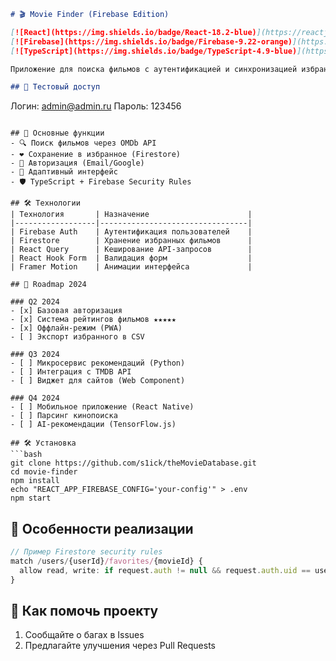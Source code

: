 ```markdown
# 🎬 Movie Finder (Firebase Edition)

[![React](https://img.shields.io/badge/React-18.2-blue)](https://reactjs.org/)
[![Firebase](https://img.shields.io/badge/Firebase-9.22-orange)](https://firebase.google.com/)
[![TypeScript](https://img.shields.io/badge/TypeScript-4.9-blue)](https://www.typescriptlang.org/)

Приложение для поиска фильмов с аутентификацией и синхронизацией избранного через Firebase.

## 🔐 Тестовый доступ
```
Логин: admin@admin.ru
Пароль: 123456
```

## 🚀 Основные функции
- 🔍 Поиск фильмов через OMDb API
- ❤️ Сохранение в избранное (Firestore)
- 👤 Авторизация (Email/Google)
- 📱 Адаптивный интерфейс
- 🛡 TypeScript + Firebase Security Rules

## 🛠 Технологии
| Технология       | Назначение                      |
|------------------|---------------------------------|
| Firebase Auth    | Аутентификация пользователей    |
| Firestore        | Хранение избранных фильмов      |
| React Query      | Кеширование API-запросов        |
| React Hook Form  | Валидация форм                  |
| Framer Motion    | Анимации интерфейса             |

## 🚧 Roadmap 2024

### Q2 2024
- [x] Базовая авторизация
- [x] Система рейтингов фильмов ★★★★★
- [x] Оффлайн-режим (PWA)
- [ ] Экспорт избранного в CSV

### Q3 2024
- [ ] Микросервис рекомендаций (Python)
- [ ] Интеграция с TMDB API
- [ ] Виджет для сайтов (Web Component)

### Q4 2024
- [ ] Мобильное приложение (React Native)
- [ ] Парсинг кинопоиска
- [ ] AI-рекомендации (TensorFlow.js)

## 🛠 Установка
```bash
git clone https://github.com/s1ick/theMovieDatabase.git
cd movie-finder
npm install
echo "REACT_APP_FIREBASE_CONFIG='your-config'" > .env
npm start
```

## 🌟 Особенности реализации
```typescript
// Пример Firestore security rules
match /users/{userId}/favorites/{movieId} {
  allow read, write: if request.auth != null && request.auth.uid == userId;
}
```

## 🤝 Как помочь проекту
1. Сообщайте о багах в Issues
2. Предлагайте улучшения через Pull Requests
